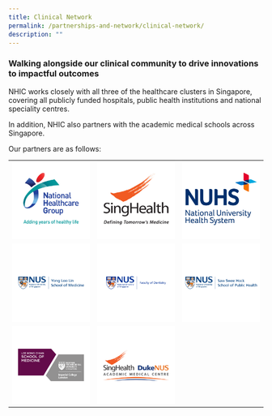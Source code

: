 ```yaml
---
title: Clinical Network
permalink: /partnerships-and-network/clinical-network/
description: ""
---
```

### **Walking alongside our clinical community to drive innovations to impactful outcomes**

NHIC works closely with all three of the healthcare clusters in Singapore, covering all publicly funded hospitals, public health institutions and national speciality centres. 

In addition, NHIC also partners with the academic medical schools across Singapore. 

Our partners are as follows:

<table>
   <tbody>
      <tr>
         <td style="width:33%">
            <a href="https://corp.nhg.com.sg/Pages/default.aspx">
            <img src="/images/Partners%20Icons/Clinical%20Network/clinical%20network%20logos_nhg.png">
            </a>
         </td>
         <td style="width:33%">
            <a href="https://www.singhealth.com.sg/">
            <img src="/images/Partners%20Icons/Clinical%20Network/clinical%20network%20logos_singhealth.png">
            </a>
         </td>
         <td style="width:33%">
            <a href="https://www.nuhs.edu.sg/Pages/Home.aspx">
            <img src="/images/Partners%20Icons/Clinical%20Network/clinical%20network%20logos_nuhs.png">
            </a>
         </td>
      </tr>
      <tr>
         <td style="width:33%">
            <a href="https://medicine.nus.edu.sg/">
            <img src="/images/Partners%20Icons/Clinical%20Network/clinical%20network%20logos_yll.png">
            </a>
         </td>
         <td style="width:33%">
            <a href="https://www.dentistry.nus.edu.sg/">
            <img src="/images/Partners%20Icons/Clinical%20Network/clinical%20network%20logos_dentristry.png">
            </a>
         </td>
         <td style="width:33%">
            <a href="https://sph.nus.edu.sg/">
            <img src="/images/Partners%20Icons/Clinical%20Network/clinical%20network%20logos_sshsps.png">
            </a>
         </td>
      </tr>
      <tr>
         <td style="width:33%">
            <a href="https://www.ntu.edu.sg/medicine">
            <img src="/images/Partners%20Icons/Clinical%20Network/clinical%20network%20logos_lkc.png">
            </a>
         </td>
         <td style="width:33%">
            <a href="https://www.duke-nus.edu.sg/">
            <img src="/images/Partners%20Icons/Clinical%20Network/clinical%20network%20logos_amc.png">
            </a>
         </td>
      </tr>
   </tbody>
</table>
